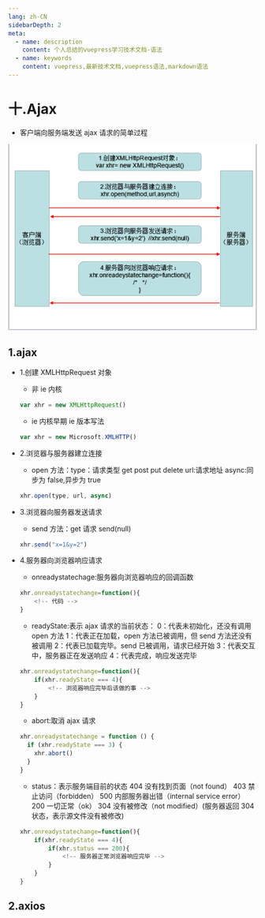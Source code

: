```yaml
---
lang: zh-CN
sidebarDepth: 2
meta:
  - name: description
    content: 个人总结的vuepress学习技术文档-语法
  - name: keywords
    content: vuepress,最新技术文档,vuepress语法,markdown语法
---
```


# 十.Ajax

- 客户端向服务端发送 ajax 请求的简单过程

![ajax 请求示意图](./ajax.png)

## 1.ajax

- 1.创建 XMLHttpRequest 对象

  - 非 ie 内核

  ```js
  var xhr = new XMLHttpRequest()
  ```

  - ie 内核早期 ie 版本写法

  ```js
  var xhr = new Microsoft.XMLHTTP()
  ```

- 2.浏览器与服务器建立连接

  - open 方法：type：请求类型 get post put delete
    url:请求地址
    async:同步为 false,异步为 true

  ```js
  xhr.open(type, url, async)
  ```

- 3.浏览器向服务器发送请求

  - send 方法：get 请求 send(null)

  ```js
  xhr.send("x=1&y=2")
  ```

- 4.服务器向浏览器响应请求

  - onreadystatechage:服务器向浏览器响应的回调函数

  ```js
  xhr.onreadystatechange=function(){
      <!-- 代码 -->
  }
  ```

  - readyState:表示 ajax 请求的当前状态：
    0：代表未初始化，还没有调用 open 方法
    1：代表正在加载，open 方法已被调用，但 send 方法还没有被调用
    2：代表已加载完毕。send 已被调用，请求已经开始
    3：代表交互中，服务器正在发送响应
    4：代表完成，响应发送完毕

  ```js
  xhr.onreadystatechange=function(){
      if(xhr.readyState === 4){
          <!-- 浏览器响应完毕后该做的事 -->
      }
  }
  ```

  - abort:取消 ajax 请求

  ```js
  xhr.onreadystatechange = function () {
    if (xhr.readyState === 3) {
      xhr.abort()
    }
  }
  ```

  - status：表示服务端目前的状态
    404 没有找到页面（not found）
    403 禁止访问（forbidden）
    500 内部服务器出错（internal service error）
    200 一切正常（ok）
    304 没有被修改（not modified）(服务器返回 304 状态，表示源文件没有被修改)

  ```js
  xhr.onreadystatechange=function(){
      if(xhr.readyState === 4){
          if(xhr.status === 200){
              <!-- 服务器正常浏览器响应完毕 -->
          }
      }
  }
  ```

## 2.axios
